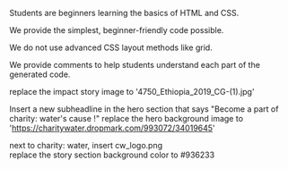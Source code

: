 Students are beginners learning the basics of HTML and CSS.

We provide the simplest, beginner-friendly code possible.

We do not use advanced CSS layout methods like grid.

We provide comments to help students understand each part of the generated code.

replace the impact story image to '4750_Ethiopia_2019_CG-(1).jpg'

Insert a new subheadline in the hero section that says "Become a part of charity: water's cause !"
replace the hero background image to 'https://charitywater.dropmark.com/993072/34019645'  

next to charity: water, insert cw_logo.png  
replace the story section background color to #936233
